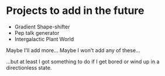 # Projects to add in the future

* Gradient Shape-shifter
* Pep talk generator
* Intergalactic Plant World

Maybe I'll add more...
Maybe I won't add any of these... 

...but at least I got something to do if I get bored or wind up in a directionless state. 